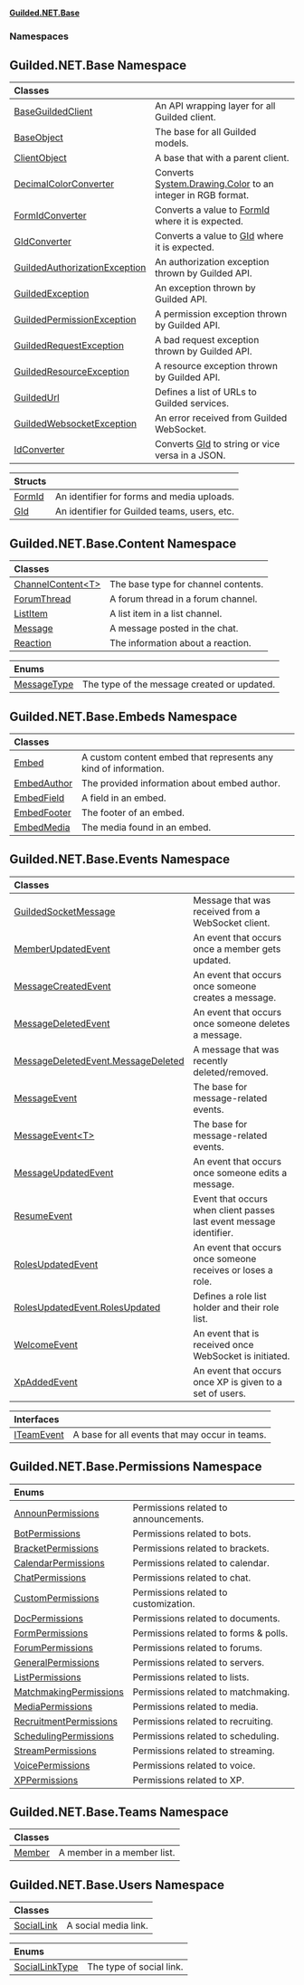 
#### [Guilded.NET.Base](Guilded_NET_Base 'Guilded_NET_Base')
### Namespaces
<a name='Guilded_NET_Base'></a>
## Guilded.NET.Base Namespace

| Classes | |
| :--- | :--- |
| [BaseGuildedClient](BaseGuildedClient 'Guilded.NET.Base.BaseGuildedClient') | An API wrapping layer for all Guilded client.<br/> |
| [BaseObject](BaseObject 'Guilded.NET.Base.BaseObject') | The base for all Guilded models.<br/> |
| [ClientObject](ClientObject 'Guilded.NET.Base.ClientObject') | A base that with a parent client.<br/> |
| [DecimalColorConverter](DecimalColorConverter 'Guilded.NET.Base.DecimalColorConverter') | Converts [System.Drawing.Color](https://docs.microsoft.com/en-us/dotnet/api/System.Drawing.Color 'System.Drawing.Color') to an integer in RGB format.<br/> |
| [FormIdConverter](FormIdConverter 'Guilded.NET.Base.FormIdConverter') | Converts a value to [FormId](FormId 'Guilded.NET.Base.FormId') where it is expected.<br/> |
| [GIdConverter](GIdConverter 'Guilded.NET.Base.GIdConverter') | Converts a value to [GId](GId 'Guilded.NET.Base.GId') where it is expected.<br/> |
| [GuildedAuthorizationException](GuildedAuthorizationException 'Guilded.NET.Base.GuildedAuthorizationException') | An authorization exception thrown by Guilded API.<br/> |
| [GuildedException](GuildedException 'Guilded.NET.Base.GuildedException') | An exception thrown by Guilded API.<br/> |
| [GuildedPermissionException](GuildedPermissionException 'Guilded.NET.Base.GuildedPermissionException') | A permission exception thrown by Guilded API.<br/> |
| [GuildedRequestException](GuildedRequestException 'Guilded.NET.Base.GuildedRequestException') | A bad request exception thrown by Guilded API.<br/> |
| [GuildedResourceException](GuildedResourceException 'Guilded.NET.Base.GuildedResourceException') | A resource exception thrown by Guilded API.<br/> |
| [GuildedUrl](GuildedUrl 'Guilded.NET.Base.GuildedUrl') | Defines a list of URLs to Guilded services.<br/> |
| [GuildedWebsocketException](GuildedWebsocketException 'Guilded.NET.Base.GuildedWebsocketException') | An error received from Guilded WebSocket.<br/> |
| [IdConverter](IdConverter 'Guilded.NET.Base.IdConverter') | Converts [GId](GId 'Guilded.NET.Base.GId') to string or vice versa in a JSON.<br/> |

| Structs | |
| :--- | :--- |
| [FormId](FormId 'Guilded.NET.Base.FormId') | An identifier for forms and media uploads.<br/> |
| [GId](GId 'Guilded.NET.Base.GId') | An identifier for Guilded teams, users, etc.<br/> |
  
<a name='Guilded_NET_Base_Content'></a>
## Guilded.NET.Base.Content Namespace

| Classes | |
| :--- | :--- |
| [ChannelContent&lt;T&gt;](ChannelContent_T_ 'Guilded.NET.Base.Content.ChannelContent&lt;T&gt;') | The base type for channel contents.<br/> |
| [ForumThread](ForumThread 'Guilded.NET.Base.Content.ForumThread') | A forum thread in a forum channel.<br/> |
| [ListItem](ListItem 'Guilded.NET.Base.Content.ListItem') | A list item in a list channel.<br/> |
| [Message](Message 'Guilded.NET.Base.Content.Message') | A message posted in the chat.<br/> |
| [Reaction](Reaction 'Guilded.NET.Base.Content.Reaction') | The information about a reaction.<br/> |

| Enums | |
| :--- | :--- |
| [MessageType](MessageType 'Guilded.NET.Base.Content.MessageType') | The type of the message created or updated.<br/> |
  
<a name='Guilded_NET_Base_Embeds'></a>
## Guilded.NET.Base.Embeds Namespace

| Classes | |
| :--- | :--- |
| [Embed](Embed 'Guilded.NET.Base.Embeds.Embed') | A custom content embed that represents any kind of information.<br/> |
| [EmbedAuthor](EmbedAuthor 'Guilded.NET.Base.Embeds.EmbedAuthor') | The provided information about embed author.<br/> |
| [EmbedField](EmbedField 'Guilded.NET.Base.Embeds.EmbedField') | A field in an embed.<br/> |
| [EmbedFooter](EmbedFooter 'Guilded.NET.Base.Embeds.EmbedFooter') | The footer of an embed.<br/> |
| [EmbedMedia](EmbedMedia 'Guilded.NET.Base.Embeds.EmbedMedia') | The media found in an embed.<br/> |
  
<a name='Guilded_NET_Base_Events'></a>
## Guilded.NET.Base.Events Namespace

| Classes | |
| :--- | :--- |
| [GuildedSocketMessage](GuildedSocketMessage 'Guilded.NET.Base.Events.GuildedSocketMessage') | Message that was received from a WebSocket client.<br/> |
| [MemberUpdatedEvent](MemberUpdatedEvent 'Guilded.NET.Base.Events.MemberUpdatedEvent') | An event that occurs once a member gets updated.<br/> |
| [MessageCreatedEvent](MessageCreatedEvent 'Guilded.NET.Base.Events.MessageCreatedEvent') | An event that occurs once someone creates a message.<br/> |
| [MessageDeletedEvent](MessageDeletedEvent 'Guilded.NET.Base.Events.MessageDeletedEvent') | An event that occurs once someone deletes a message.<br/> |
| [MessageDeletedEvent.MessageDeleted](MessageDeletedEvent_MessageDeleted 'Guilded.NET.Base.Events.MessageDeletedEvent.MessageDeleted') | A message that was recently deleted/removed.<br/> |
| [MessageEvent](MessageEvent 'Guilded.NET.Base.Events.MessageEvent') | The base for message-related events.<br/> |
| [MessageEvent&lt;T&gt;](MessageEvent_T_ 'Guilded.NET.Base.Events.MessageEvent&lt;T&gt;') | The base for message-related events.<br/> |
| [MessageUpdatedEvent](MessageUpdatedEvent 'Guilded.NET.Base.Events.MessageUpdatedEvent') | An event that occurs once someone edits a message.<br/> |
| [ResumeEvent](ResumeEvent 'Guilded.NET.Base.Events.ResumeEvent') | Event that occurs when client passes last event message identifier.<br/> |
| [RolesUpdatedEvent](RolesUpdatedEvent 'Guilded.NET.Base.Events.RolesUpdatedEvent') | An event that occurs once someone receives or loses a role.<br/> |
| [RolesUpdatedEvent.RolesUpdated](RolesUpdatedEvent_RolesUpdated 'Guilded.NET.Base.Events.RolesUpdatedEvent.RolesUpdated') | Defines a role list holder and their role list.<br/> |
| [WelcomeEvent](WelcomeEvent 'Guilded.NET.Base.Events.WelcomeEvent') | An event that is received once WebSocket is initiated.<br/> |
| [XpAddedEvent](XpAddedEvent 'Guilded.NET.Base.Events.XpAddedEvent') | An event that occurs once XP is given to a set of users.<br/> |

| Interfaces | |
| :--- | :--- |
| [ITeamEvent](ITeamEvent 'Guilded.NET.Base.Events.ITeamEvent') | A base for all events that may occur in teams.<br/> |
  
<a name='Guilded_NET_Base_Permissions'></a>
## Guilded.NET.Base.Permissions Namespace

| Enums | |
| :--- | :--- |
| [AnnounPermissions](AnnounPermissions 'Guilded.NET.Base.Permissions.AnnounPermissions') | Permissions related to announcements.<br/> |
| [BotPermissions](BotPermissions 'Guilded.NET.Base.Permissions.BotPermissions') | Permissions related to bots.<br/>  |
| [BracketPermissions](BracketPermissions 'Guilded.NET.Base.Permissions.BracketPermissions') | Permissions related to brackets.<br/> |
| [CalendarPermissions](CalendarPermissions 'Guilded.NET.Base.Permissions.CalendarPermissions') | Permissions related to calendar.<br/> |
| [ChatPermissions](ChatPermissions 'Guilded.NET.Base.Permissions.ChatPermissions') | Permissions related to chat.<br/> |
| [CustomPermissions](CustomPermissions 'Guilded.NET.Base.Permissions.CustomPermissions') | Permissions related to customization.<br/> |
| [DocPermissions](DocPermissions 'Guilded.NET.Base.Permissions.DocPermissions') | Permissions related to documents.<br/> |
| [FormPermissions](FormPermissions 'Guilded.NET.Base.Permissions.FormPermissions') | Permissions related to forms & polls.<br/> |
| [ForumPermissions](ForumPermissions 'Guilded.NET.Base.Permissions.ForumPermissions') | Permissions related to forums.<br/> |
| [GeneralPermissions](GeneralPermissions 'Guilded.NET.Base.Permissions.GeneralPermissions') | Permissions related to servers.<br/> |
| [ListPermissions](ListPermissions 'Guilded.NET.Base.Permissions.ListPermissions') | Permissions related to lists.<br/> |
| [MatchmakingPermissions](MatchmakingPermissions 'Guilded.NET.Base.Permissions.MatchmakingPermissions') | Permissions related to matchmaking.<br/> |
| [MediaPermissions](MediaPermissions 'Guilded.NET.Base.Permissions.MediaPermissions') | Permissions related to media.<br/> |
| [RecruitmentPermissions](RecruitmentPermissions 'Guilded.NET.Base.Permissions.RecruitmentPermissions') | Permissions related to recruiting.<br/> |
| [SchedulingPermissions](SchedulingPermissions 'Guilded.NET.Base.Permissions.SchedulingPermissions') | Permissions related to scheduling.<br/> |
| [StreamPermissions](StreamPermissions 'Guilded.NET.Base.Permissions.StreamPermissions') | Permissions related to streaming.<br/> |
| [VoicePermissions](VoicePermissions 'Guilded.NET.Base.Permissions.VoicePermissions') | Permissions related to voice.<br/> |
| [XPPermissions](XPPermissions 'Guilded.NET.Base.Permissions.XPPermissions') | Permissions related to XP.<br/> |
  
<a name='Guilded_NET_Base_Teams'></a>
## Guilded.NET.Base.Teams Namespace

| Classes | |
| :--- | :--- |
| [Member](Member 'Guilded.NET.Base.Teams.Member') | A member in a member list.<br/> |
  
<a name='Guilded_NET_Base_Users'></a>
## Guilded.NET.Base.Users Namespace

| Classes | |
| :--- | :--- |
| [SocialLink](SocialLink 'Guilded.NET.Base.Users.SocialLink') | A social media link.<br/> |

| Enums | |
| :--- | :--- |
| [SocialLinkType](SocialLinkType 'Guilded.NET.Base.Users.SocialLinkType') | The type of social link.<br/> |
  
